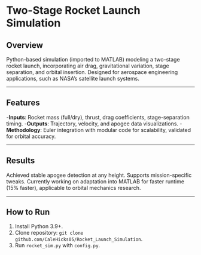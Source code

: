 # Two-Stage Rocket Launch Simulation

## Overview
Python-based simulation (imported to MATLAB) modeling a two-stage rocket launch, incorporating air drag, gravitational variation, stage separation, and orbital insertion. Designed for aerospace engineering applications, such as NASA’s satellite launch systems.

---

## Features
-**Inputs**: Rocket mass (full/dry), thrust, drag coefficients, stage-separation timing.
-**Outputs**: Trajectory, velocity, and apogee data visualizations.
-**Methodology**: Euler integration with modular code for scalability, validated for orbital accuracy.

---

## Results
Achieved stable apogee detection at any height. Supports mission-specific tweaks. Currently working on adaptation into MATLAB for faster runtime (15% faster), applicable to orbital mechanics research.

---

## How to Run
1. Install Python 3.9+.  
2. Clone repository: `git clone github.com/CaleHicks05/Rocket_Launch_Simulation`.  
3. Run `rocket_sim.py` with `config.py`.
